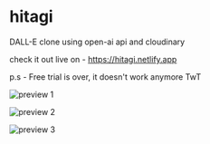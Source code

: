 # hitagi
DALL-E clone using open-ai api and cloudinary

check it out live on - https://hitagi.netlify.app

p.s - Free trial is over, it doesn't work anymore TwT

![preview 1](https://i.imgur.com/0K7DXFo.png)

![preview 2](https://i.imgur.com/MgBJZzr.png)

![preview 3](https://i.imgur.com/CSrjHq4.png)
